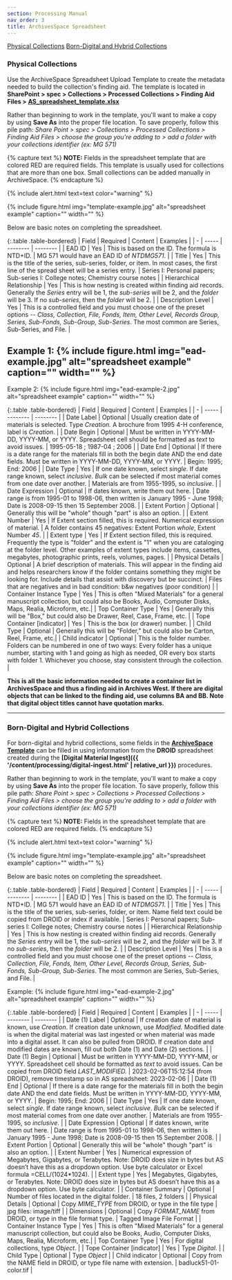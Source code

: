 ```yaml
---
section: Processing Manual
nav_order: 3
title: ArchivesSpace Spreadsheet
---
```


<div class="text-center mb-2">
    <a href="#{{ 'Physical Collections' | slugify }}" class="btn btn-secondary my-2 mx-1">Physical Collections</a>
    <a href="#{{ 'Born-Digital and Hybrid Collections' | slugify }}" class="btn btn-secondary my-2 mx-1">Born-Digital and Hybrid Collections</a>
</div>

### Physical Collections

Use the ArchiveSpace Spreadsheet Upload Template to create the metadata needed to build the collection's finding aid. The template is located in **SharePoint > spec > Collections > Processed Collections > Finding Aid Files > [AS_spreadsheet_template.xlsx](https://vandalsuidaho.sharepoint.com/:x:/r/sites/Storage-Library/Documents/spec/Collections/Processed%20Collections/Finding%20Aid%20Files/AS_spreadsheet_template.xlsx?d=w4a88ebe4a32b4e72b3d05ceb320d7e6b&csf=1&web=1&e=bfs5fC)**

Rather than beginning to work in the template, you'll want to make a copy by using **Save As** into the proper file location. To save properly, follow this pile path: *Share Point > spec > Collections > Processed Collections > Finding Aid Files > choose the group you're adding to > add a folder with your collections identifier (ex: MG 571)*

{% capture text %}
**NOTE:** Fields in the spreadsheet template that are colored RED are required fields. This template is usually used for collections that are more than one box. Small collections can be added manually in ArchiveSpace.
{% endcapture %}

{% include alert.html text=text color="warning" %}

{% include figure.html img="template-example.jpg" alt="spreadsheet example" caption="" width="" %}

Below are basic notes on completing the spreadsheet. 

{:.table .table-bordered}
| Field | Required | Content | Examples |
| - | ----- | -------- | -------- |
| EAD ID | Yes | This is based on the ID. The formula is NTD+ID. | MG 571 would have an EAD ID of *NTDMG571*. |
| Title | Yes | This is the title of the series, sub-series, folder, or item. In most cases, the first line of the spread sheet will be a series entry. | Series I: Personal papers; Sub-series I: College notes; Chemistry course notes |
| Hierarchical Relationship | Yes | This is how nesting is created within finding aid records. Generally the *Series* entry will be 1, the *sub-series* will be 2, and the *folder* will be 3. If no *sub-series*, then the *folder* will be 2. |
| Description Level | Yes | This is a controlled field and you must choose one of the preset options -- *Class, Collection, File, Fonds, Item, Other Level, Records Group, Series, Sub-Fonds, Sub-Group, Sub-Series*. The most common are Series, Sub-Series, and File. |

Example 1: 
{% include figure.html img="ead-example.jpg" alt="spreadsheet example" caption="" width="" %}
---
Example 2:
{% include figure.html img="ead-example-2.jpg" alt="spreadsheet example" caption="" width="" %}

{:.table .table-bordered}
| Field | Required | Content | Examples |
| - | ----- | -------- | -------- |
| Date Label | Optional | Usually creation date of materials is selected. Type *Creation.*  A brochure from 1995 4-H conference, label is *Creation*. |
| Date Begin | Optional | Must be written in YYYY-MM-DD, YYYY-MM, or YYYY. Spreadsheet cell should be formatted as *text* to avoid issues. | 1995-05-18  ; 1987-04 ; 2006 |
| Date End | Optional | If there is a date range for the materials fill in both the begin date AND the end date fields. Must be written in YYYY-MM-DD, YYYY-MM, or YYYY. | Begin: 1995; End: 2006 |
| Date Type | Yes | If one date known, select *single*. If date range known, select *inclusive*. *Bulk* can be selected if most material comes from one date over another. | Materials are from 1955-1995, so *inclusive*. |
| Date Expression | Optional | If dates known, write them out here. | Date range is from 1995-01 to 1998-06, then written is January 1995 - June 1998; Date is 2008-09-15 then 15 September 2008. |
| Extent Portion | Optional | Generally this will be "whole" though "part" is also an option. | 
| Extent Number | Yes | If Extent section filled, this is required. Numerical expression of material. | A folder contains 45 negatives: Extent Portion *whole*, Extent Number *45*. |
| Extent type | Yes | If Extent section filled, this is required. Frequently the type is "folder" and the extent is "1" when you are cataloging at the folder level. Other examples of extent types include items, cassettes, megabytes, photographic prints, reels, volumes, pages. |
| Physical Details | Optional | A brief description of materials. This will appear in the finding aid and helps researchers know if the folder contains something they might be looking for. Include details that assist with discovery but be succinct. | Files that are negatives and in bad condition: b&w negatives (poor condition) |
| Container Instance Type | Yes | This is often "Mixed Materials" for a general manuscript collection, but could also be Books, Audio, Computer Disks, Maps, Realia, Microform, etc.|
| Top Container Type | Yes | Generally this will be "Box," but could also be Drawer, Reel, Case, Frame, etc. |
| Tope Container [indicator] | Yes | This is the box (or drawer) number. |
| Child Type | Optional | Generally this will be "Folder," but could also be Carton, Reel, Frame, etc.|
| Child indicator | Optional | This is the folder number. Folders can be numbered in one of two ways: Every folder has a unique number, starting with 1 and going as high as needed, OR every box starts with folder 1. Whichever you choose, stay consistent through the collection. |

**This is all the basic information needed to create a container list in ArchivesSpace and thus a finding aid in Archives West. If there are digital objects that can be linked to the finding aid, use columns BA and BB. Note that digital object titles cannot have quotation marks.**

---
### Born-Digital and Hybrid Collections

For born-digital and hybrid collections, some fields in the **[ArchiveSpace Template](https://vandalsuidaho.sharepoint.com/:x:/r/sites/Storage-Library/Documents/spec/Collections/Processed%20Collections/Finding%20Aid%20Files/AS_spreadsheet_template.xlsx?d=w4a88ebe4a32b4e72b3d05ceb320d7e6b&csf=1&web=1&e=bfs5fC)** can be filled in using information from the **DROID** spreadsheet created during the **[Digital Material Ingest]({{ '/content/processing/digital-ingest.html' | relative_url }})** procedures. 

Rather than beginning to work in the template, you'll want to make a copy by using **Save As** into the proper file location. To save properly, follow this pile path: *Share Point > spec > Collections > Processed Collections > Finding Aid Files > choose the group you're adding to > add a folder with your collections identifier (ex: MG 571)*

{% capture text %}
**NOTE:** Fields in the spreadsheet template that are colored RED are required fields.
{% endcapture %}

{% include alert.html text=text color="warning" %}

{% include figure.html img="template-example.jpg" alt="spreadsheet example" caption="" width="" %}

Below are basic notes on completing the spreadsheet. 

{:.table .table-bordered}
| Field | Required | Content | Examples |
| - | ----- | -------- | -------- |
| EAD ID | Yes | This is based on the ID. The formula is NTD+ID. | MG 571 would have an EAD ID of *NTDMG571*. |
| Title | Yes | This is the title of the series, sub-series, folder, or item. Name field text could be copied from DROID or index if available. | Series I: Personal papers; Sub-series I: College notes; Chemistry course notes |
| Hierarchical Relationship | Yes | This is how nesting is created within finding aid records. Generally the *Series* entry will be 1, the *sub-series* will be 2, and the *folder* will be 3. If no *sub-series*, then the *folder* will be 2. |
| Description Level | Yes | This is a controlled field and you must choose one of the preset options -- *Class, Collection, File, Fonds, Item, Other Level, Records Group, Series, Sub-Fonds, Sub-Group, Sub-Series*. The most common are Series, Sub-Series, and File. |

Example:
{% include figure.html img="ead-example-2.jpg" alt="spreadsheet example" caption="" width="" %}

{:.table .table-bordered}
| Field | Required | Content | Examples |
| - | ----- | -------- | -------- |
| Date (1) Label | Optional | If creation date of material is known, use *Creation*. If creation date unknown, use *Modified.* Modified date is when the digital material was last ingested or when material was made into a digital asset. It can also be pulled from DROID. If creation date and modified dates are known, fill out both Date (1) and Date (2) sections. |
| Date (1) Begin | Optional | Must be written in YYYY-MM-DD, YYYY-MM, or YYYY. Spreadsheet cell should be formatted as *text* to avoid issues. Can be copied from DROID field *LAST_MODIFIED.*  | 2023-02-06T15:12:54 (from DROID), remove timestamp so in AS spreadsheet: 2023-02-06 |
| Date (1) End | Optional | If there is a date range for the materials fill in both the begin date AND the end date fields. Must be written in YYYY-MM-DD, YYYY-MM, or YYYY. | Begin: 1995; End: 2006 |
| Date Type | Yes | If one date known, select *single*. If date range known, select *inclusive*. *Bulk* can be selected if most material comes from one date over another. | Materials are from 1955-1995, so *inclusive*. |
| Date Expression | Optional | If dates known, write them out here. | Date range is from 1995-01 to 1998-06, then written is January 1995 - June 1998; Date is 2008-09-15 then 15 September 2008. |
| Extent Portion | Optional | Generally this will be "whole" though "part" is also an option. | 
| Extent Number | Yes | Numerical expression of Megabytes, Gigabytes, or Terabytes. Note: DROID does size in bytes but AS doesn’t have this as a dropdown option. Use byte calculator or Excel formula =CELL/(1024*1024). |
| Extent type | Yes | Megabytes, Gigabytes, or Terabytes. Note: DROID does size in bytes but AS doesn’t have this as a dropdown option. Use byte calculator. |
| Container Summary | Optional | Number of files located in the digital folder. | 18 files, 2 folders |
| Physical Details | Optional | Copy *MIME_TYPE* from DROID, or type in the file type  | jpg files: image/tiff |
| Dimensions | Optional | Copy *FORMAT_NAME* from DROID, or type in the file format type. | Tagged Image File Format |
| Container Instance Type | Yes | This is often "Mixed Materials" for a general manuscript collection, but could also be Books, Audio, Computer Disks, Maps, Realia, Microform, etc.|
| Top Container Type | Yes | For digital collections, type *Object*. |
| Tope Container [indicator] | Yes | Type *Digital*. |
| Child Type | Optional | Type *Object* |
| Child indicator | Optional | Copy from the NAME field in DROID, or type file name with extension. | badluck51-01-color.tif |
